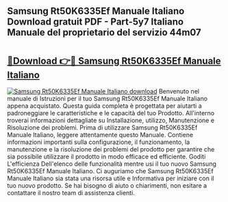 ## Samsung Rt50K6335Ef Manuale Italiano Download gratuit PDF - Part-5y7 Italiano Manuale del proprietario del servizio 44m07

# <h2><a href="http://dffavl.blite.top/?on=Samsung+Rt50K6335Ef+Manuale+Italiano">🔗Download 👉🔴 Samsung Rt50K6335Ef Manuale Italiano</a></h2>

[![Samsung Rt50K6335Ef Manuale Italiano download](https://i.imgur.com/lujVjoI.png)](http://dffavl.blite.top/?on=Samsung+Rt50K6335Ef+Manuale+Italiano)
Benvenuto nel manuale di Istruzioni per il tuo Samsung Rt50K6335Ef Manuale Italiano appena acquistato. Questa guida completa è progettata per aiutarti a padroneggiare le caratteristiche e le capacità del tuo Prodotto. All'interno troverai informazioni dettagliate su Installazione, utilizzo, Manutenzione e Risoluzione dei problemi. Prima di utilizzare Samsung Rt50K6335Ef Manuale Italiano, leggere attentamente questo Manuale. Contiene informazioni importanti sulla configurazione, il funzionamento, la manutenzione e la risoluzione dei problemi del prodotto per garantire che sia possibile utilizzare il prodotto in modo efficace ed efficiente. Goditi L'efficienza Dell'elenco delle funzionalità mentre usi il tuo nuovo Samsung Rt50K6335Ef Manuale Italiano. Ci auguriamo che Samsung Rt50K6335Ef Manuale Italiano sia stata una risorsa utile e Informativa per iniziare con il tuo nuovo prodotto. Se hai bisogno di aiuto o chiarimenti, non esitare a contattare il nostro team di assistenza clienti.
